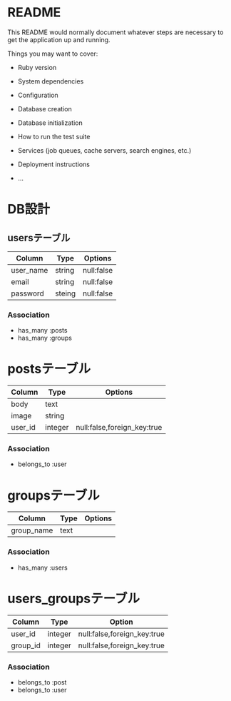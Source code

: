 # README

This README would normally document whatever steps are necessary to get the
application up and running.

Things you may want to cover:

* Ruby version

* System dependencies

* Configuration

* Database creation

* Database initialization

* How to run the test suite

* Services (job queues, cache servers, search engines, etc.)

* Deployment instructions

* ...

# DB設計
## usersテーブル
| Column    | Type   | Options    |
| --------- | ------ | ---------- |
| user_name | string | null:false |
| email     | string | null:false |
| password  | steing | null:false |
### Association
- has_many :posts
- has_many :groups

# postsテーブル
| Column  | Type    | Options                     |
| ------- | ------- | --------------------------- |
| body    | text    |                             |
| image   | string  |                             |
| user_id | integer | null:false,foreign_key:true |
### Association
- belongs_to :user

# groupsテーブル
| Column     | Type | Options |
| ---------- | ---- | ------- |
| group_name | text |         |
### Association
- has_many :users

# users_groupsテーブル
| Column   | Type    | Option                      |
| -------- | ------- | --------------------------- |
| user_id  | integer | null:false,foreign_key:true |
| group_id | integer | null:false,foreign_key:true |
### Association
- belongs_to :post
- belongs_to :user